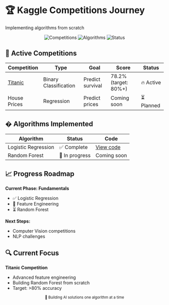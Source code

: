 # 🏆 Kaggle Competitions Journey

Implementing algorithms from scratch

<div align="center">
  <img src="https://img.shields.io/badge/Competitions-1-blue" alt="Competitions">
  <img src="https://img.shields.io/badge/Algorithms-1-green" alt="Algorithms">
  <img src="https://img.shields.io/badge/Status-Active-orange" alt="Status">
</div>

## 🚀 Active Competitions

| Competition                              | Type                  | Goal             | Score                | Status     |
| ---------------------------------------- | --------------------- | ---------------- | -------------------- | ---------- |
| [Titanic](./titanic-survival-prediction) | Binary Classification | Predict survival | 78.2% (target: 80%+) | 🔥 Active  |
| House Prices                             | Regression            | Predict prices   | Coming soon          | ⏳ Planned |

## � Algorithms Implemented

| Algorithm           | Status         | Code                                                                  |
| ------------------- | -------------- | --------------------------------------------------------------------- |
| Logistic Regression | ✅ Complete    | [View code](./titanic-survival-prediction/src/logistic_regression.py) |
| Random Forest       | 🔄 In progress | Coming soon                                                           |

## 📈 Progress Roadmap

**Current Phase: Fundamentals**

- ✅ Logistic Regression
- 🔄 Feature Engineering
- ⏳ Random Forest

**Next Steps:**

- Computer Vision competitions
- NLP challenges

## 🔍 Current Focus

**Titanic Competition**

- Advanced feature engineering
- Building Random Forest from scratch
- Target: >80% accuracy

<div align="center">
  <sub>🚀 Building AI solutions one algorithm at a time</sub>
</div>
